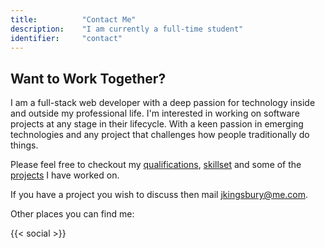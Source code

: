 ```yaml
---
title: 			"Contact Me"
description: 	"I am currently a full-time student"
identifier:		"contact"
---
```


## Want to Work Together?
I am a full-stack web developer with a deep passion for technology inside and outside my professional life. I'm interested in working on software projects at any stage in their lifecycle. With a keen passion in emerging technologies and any project that challenges how people traditionally do things.

Please feel free to checkout my [qualifications](/cv), [skillset](/#skills) and some of the [projects](/projects) I have worked on. 

If you have a project you wish to discuss then mail [jkingsbury@me.com](mailto:jkingsbury@me.com).

Other places you can find me:

{{< social >}}

